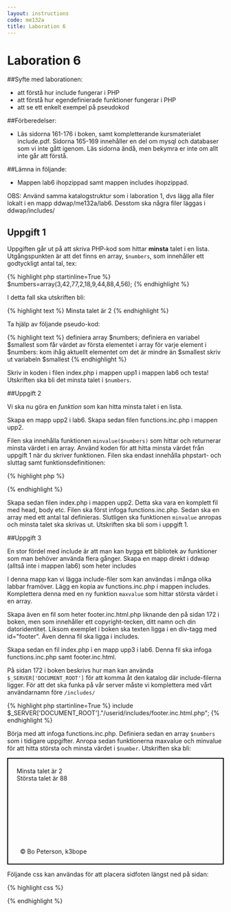 ```yaml
---
layout: instructions
code: me132a
title: Laboration 6
---
```


# Laboration 6

##Syfte med laborationen:

- att förstå hur include fungerar i PHP
- att förstå hur egendefinierade funktioner fungerar i PHP
- att se ett enkelt exempel på pseudokod

##Förberedelser:

- Läs sidorna 161-176 i boken, samt kompletterande kursmaterialet include.pdf. Sidorna 165-169 innehåller en del om mysql och databaser som vi inte gått igenom. Läs sidorna ändå, men bekymra er inte om allt inte går att förstå. 

##Lämna in följande:

- Mappen lab6 ihopzippad samt mappen includes ihopzippad.

OBS: Använd samma katalogstruktur som i laboration 1, dvs lägg alla filer lokalt i en mapp ddwap/me132a/lab6. Desstom ska några filer läggas i ddwap/includes/

## Uppgift 1

Uppgiften går ut på att skriva PHP-kod som hittar **minsta** talet i en lista. Utgångspunkten är att det finns en array, `$numbers`, som innehåller ett godtyckligt antal tal, tex: 

{% highlight php  startinline=True %}
$numbers=array(3,42,77,2,18,9,44,88,4,56);
{% endhighlight %}

I detta fall ska utskriften bli:

{% highlight text %}
Minsta talet är 2
{% endhighlight %}

Ta hjälp av följande pseudo-kod:

{% highlight text %}
definiera array $numbers;
definiera en variabel $smallest som får värdet av första elementet i array
för varje element i $numbers:
    kom ihåg aktuellt elementet om det är mindre än $smallest 
skriv ut variabeln $smallest
{% endhighlight %}

Skriv in koden i filen index.php i mappen upp1 i mappen lab6 och testa! Utskriften ska bli det minsta talet i `$numbers`. 

##Uppgift 2

Vi ska nu göra en *funktion* som kan hitta minsta talet i en lista. 

Skapa en mapp upp2 i lab6. Skapa sedan filen functions.inc.php i mappen upp2. 

Filen ska innehålla funktionen `minvalue($numbers)` som hittar och returnerar minsta värdet i en array. Använd koden för att hitta minsta värdet från uppgift 1 när du skriver funktionen. Filen ska endast innehålla phpstart- och sluttag samt funktionsdefinitionen:

{% highlight php %}

<?php
function minvalue($numbers) {
    //definition av funktionen
}
?>
{% endhighlight %}

Skapa sedan filen index.php i mappen upp2. Detta ska vara en komplett fil med head, body etc. Filen ska först infoga functions.inc.php. Sedan ska en array med ett antal tal definieras. Slutligen ska funktionen `minvalue` anropas och minsta talet ska skrivas ut. Utskriften ska bli som i uppgift 1.  

##Uppgift 3

En stor fördel med include är att man kan bygga ett bibliotek av funktioner som man behöver använda flera gånger. Skapa en mapp direkt i ddwap (alltså inte i mappen lab6) som heter includes

I denna mapp kan vi lägga include-filer som kan användas i många olika labbar framöver. Lägg en kopia av functions.inc.php i mappen includes. Komplettera denna med en ny funktion `maxvalue` som hittar största värdet i en array. 

Skapa även en fil som heter footer.inc.html.php liknande den på sidan 172 i boken, men som innehåller ett copyright-tecken, ditt namn och din datoridentitet. Liksom exemplet i boken ska texten ligga i en div-tagg med id="footer". Även denna fil ska ligga i includes. 

Skapa sedan en fil index.php i en mapp upp3 i lab6. Denna fil ska infoga functions.inc.php samt footer.inc.html. 

På sidan 172 i boken beskrivs hur man kan använda `$_SERVER['DOCUMENT_ROOT']` för att komma åt den katalog där include-filerna ligger. För att det ska funka på vår server måste vi komplettera med vårt användarnamn före `/includes/`

{% highlight php  startinline=True %}
include $_SERVER['DOCUMENT_ROOT']."/userid/includes/footer.inc.html.php";
{% endhighlight %}

Börja med att infoga functions.inc.php. Definiera sedan en array `$numbers` som i tidigare uppgifter. Anropa sedan funktionerna maxvalue och minvalue för att hitta största och minsta värdet i `$number`. Utskriften ska bli:

<div style="border:2px solid black; padding:20px">
Minsta talet är 2<br>
Största talet är 88<br>
<br>&nbsp;
<br>&nbsp;
<br>&nbsp;
<br>&nbsp;
<br>&nbsp;
<br>&nbsp;
<br>&nbsp;
<br>&nbsp;
<br>&nbsp;
&copy; Bo Peterson, k3bope
</div>

Följande css kan användas för att placera sidfoten längst ned på sidan:

{% highlight css %}
<style type="text/css">
#footer {
	position:absolute;
	bottom:0.5cm;
}
</style>
{% endhighlight %}
